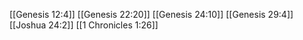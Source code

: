 [[Genesis 12:4]]
[[Genesis 22:20]]
[[Genesis 24:10]]
[[Genesis 29:4]]
[[Joshua 24:2]]
[[1 Chronicles 1:26]]
